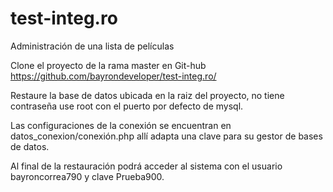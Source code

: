 # test-integ.ro
Administración de una lista de películas

Clone el proyecto de la rama master en Git-hub https://github.com/bayrondeveloper/test-integ.ro/

Restaure la base de datos ubicada en la raiz del proyecto, no tiene contraseña use root con el puerto por defecto de mysql.

Las configuraciones de la conexión se encuentran en datos_conexion/conexión.php allí adapta una clave para su gestor de bases de datos.

Al final de la restauración podrá acceder al sistema con el usuario bayroncorrea790 y clave Prueba900.

